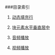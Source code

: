 ###目录索引

1. <a href="http://slogeor.com/demo/css/autoDisplay.html" target="_blank">动态填充行</a>

2. <a href="http://slogeor.com/demo/css/centerMiddle.html" target="_blank">块元素水平垂直居中</a>

3. <a href="http://slogeor.com/demo/js/media/audio/index.html" target="_blank">音频播放</a>

4. <a href="http://slogeor.com/demo/js/media/video/index.html" target="_blank">视频播放</a>


